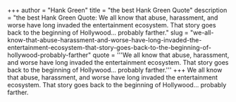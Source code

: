 +++
author = "Hank Green"
title = "the best Hank Green Quote"
description = "the best Hank Green Quote: We all know that abuse, harassment, and worse have long invaded the entertainment ecosystem. That story goes back to the beginning of Hollywood... probably farther."
slug = "we-all-know-that-abuse-harassment-and-worse-have-long-invaded-the-entertainment-ecosystem-that-story-goes-back-to-the-beginning-of-hollywood-probably-farther"
quote = '''We all know that abuse, harassment, and worse have long invaded the entertainment ecosystem. That story goes back to the beginning of Hollywood... probably farther.'''
+++
We all know that abuse, harassment, and worse have long invaded the entertainment ecosystem. That story goes back to the beginning of Hollywood... probably farther.
